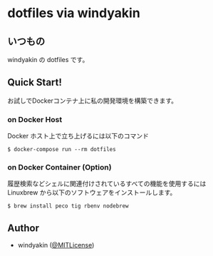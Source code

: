 # dotfiles via windyakin

## いつもの

windyakin の dotfiles です。

## Quick Start!

お試しでDockerコンテナ上に私の開発環境を構築できます。

### on Docker Host

Docker ホスト上で立ち上げるには以下のコマンド

```
$ docker-compose run --rm dotfiles
```

### on Docker Container (Option)

履歴検索などシェルに関連付けされているすべての機能を使用するには Linuxbrew から以下のソフトウェアをインストールします。

```
$ brew install peco tig rbenv nodebrew
```

## Author

* windyakin ([@MITLicense](https://twitter.com/MITLicense))

